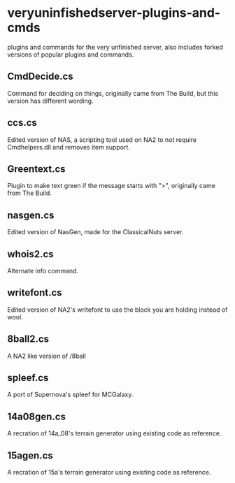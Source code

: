 # veryuninfishedserver-plugins-and-cmds
plugins and commands for the very unfinished server, also includes forked versions of popular plugins and commands.

## CmdDecide.cs
Command for deciding on things, originally came from The Build, but this version has different wording.
## ccs.cs
Edited version of NAS, a scripting tool used on NA2 to not require Cmdhelpers.dll and removes item support.
## Greentext.cs
Plugin to make text green if the message starts with ">", originally came from The Build.
## nasgen.cs
Edited version of NasGen, made for the ClassicalNuts server.
## whois2.cs
Alternate info command.
## writefont.cs
Edited version of NA2's writefont to use the block you are holding instead of wool.
## 8ball2.cs
A NA2 like version of /8ball
## spleef.cs
A port of Supernova's spleef for MCGalaxy.
## 14a08gen.cs 
A recration of 14a_08's terrain generator using existing code as reference.
## 15agen.cs 
A recration of 15a's terrain generator using existing code as reference.
